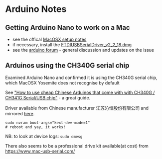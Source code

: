 # Arduino Notes


## Getting Arduino Nano to work on a Mac

* see the offical [MacOSX setup notes](http://www.arduino.cc/en/Guide/MacOSX)
* if necessary, install the [FTDIUSBSerialDriver_v2_2_18.dmg](http://www.ftdichip.com/Drivers/VCP.htm)
* see the [arduino forum](http://forum.arduino.cc/index.php?topic=261375.0) - general discussion and updates on the issue

## Arduinos using the CH340G serial chip
Examined Arduino Nano and confirmed it is using the CH340G serial chip, which MacOSX Yosemite does not recognise by default

See ["How to use cheap Chinese Arduinos that come with with CH340G / CH341G Serial/USB chip"](http://kiguino.moos.io/2014/12/31/how-to-use-arduino-nano-mini-pro-with-CH340G-on-mac-osx-yosemite.html) - a great guide.

Driver available from Chinese manufacturer 江苏沁恒股份有限公司 and mirrored [here](http://kiguino.moos.io/downloads/CH341SER_MAC.ZIP).

    sudo nvram boot-args="kext-dev-mode=1"
    # reboot and yay, it works!

NB: to look at device logs: `sudo dmesg`

There also seems to be a professional drive kit available(at cost) from https://www.mac-usb-serial.com/

